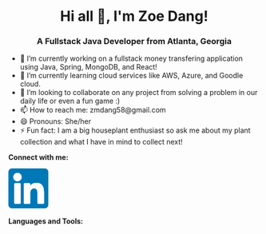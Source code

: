 <h1 align='center'>Hi all 👋, I'm Zoe Dang!</h1>

<h3 align='center'>A Fullstack Java Developer from Atlanta, Georgia</h3>

<ul>
        <li>🔭 I’m currently working on a fullstack money transfering application using Java, Spring, MongoDB, and React!</li>
        <li>🌱 I’m currently learning cloud services like AWS, Azure, and Goodle cloud.</li>
        <li>👯 I’m looking to collaborate on any project from solving a problem in our daily life or even a fun game :)</li>
        <li>📫 How to reach me: zmdang58@gmail.com</li>
        <li>😄 Pronouns: She/her</li>
        <li>⚡ Fun fact: I am a big houseplant enthusiast so ask me about my plant collection and what I have in mind to collect next!</li>
</ul>

<strong>Connect with me:</strong>
<p><a href="https://www.linkedin.com/in/zoe-dang/">
<img src="linkedin.png" alt="LinkedIn" width="80" height="80">
</a></p>

<strong>Languages and Tools:</strong>
<p>

</p>
